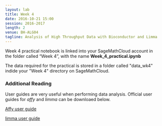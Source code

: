 ```yaml
---
layout: lab
title: Week 4
date: 2016-10-21 15:00
session: 2016-2017
length: 2
venue: BH-ALG04
tagline: Analysis of High Throughput Data with Bioconductor and Limma
---
```


Week 4 practical notebook is linked into your SageMathCloud account in the folder called “Week 4”, with the name **Week_4_practical.ipynb**

The data required for the practical is stored in a folder called "data_wk4" indide your "Week 4" directory on SageMathCloud.

### Additional Reading

User guides are very useful when performing data analysis. Official user guides for *affy* and *limma* can be downloaed below.

[Affy user guide](http://opendsi.cc/bioinformatics/assets/affy.pdf)


[limma user guide](http://opendsi.cc/bioinformatics/assets/limma_usersguide.pdf)
